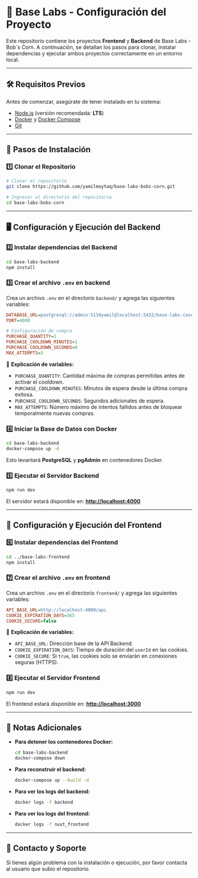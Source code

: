 # 📌 Base Labs - Configuración del Proyecto

Este repositorio contiene los proyectos **Frontend** y **Backend** de Base Labs - Bob´s Corn. A continuación, se detallan los pasos para clonar, instalar dependencias y ejecutar ambos proyectos correctamente en un entorno local.

---

## 🛠️ Requisitos Previos
Antes de comenzar, asegúrate de tener instalado en tu sistema:
- [Node.js](https://nodejs.org/) (versión recomendada: **LTS**)
- [Docker](https://www.docker.com/) y [Docker Compose](https://docs.docker.com/compose/)
- [Git](https://git-scm.com/)

---

## 🚀 Pasos de Instalación

### 1️⃣ Clonar el Repositorio
```sh
# Clonar el repositorio
git clone https://github.com/yamilmaytaq/base-labs-bobs-corn.git

# Ingresar al directorio del repositorio
cd base-labs-bobs-corn
```

---

## 🖥️ Configuración y Ejecución del Backend

### 2️⃣ Instalar dependencias del Backend
```sh
cd base-labs-backend
npm install
```

### 3️⃣ Crear el archivo `.env` en **backend**
Crea un archivo `.env` en el directorio `backend/` y agrega las siguientes variables:
```ini
DATABASE_URL=postgresql://admin:5134yamil@localhost:5432/base-labs-case
PORT=4000

# Configuración de compra
PURCHASE_QUANTITY=1
PURCHASE_COOLDOWN_MINUTES=1
PURCHASE_COOLDOWN_SECONDS=0
MAX_ATTEMPTS=3
```

📌 **Explicación de variables:**
- `PURCHASE_QUANTITY`: Cantidad máxima de compras permitidas antes de activar el cooldown.
- `PURCHASE_COOLDOWN_MINUTES`: Minutos de espera desde la última compra exitosa.
- `PURCHASE_COOLDOWN_SECONDS`: Segundos adicionales de espera.
- `MAX_ATTEMPTS`: Número máximo de intentos fallidos antes de bloquear temporalmente nuevas compras.

### 4️⃣ Iniciar la Base de Datos con Docker
```sh
cd base-labs-backend
docker-compose up -d
```
Esto levantará **PostgreSQL** y **pgAdmin** en contenedores Docker.

### 5️⃣ Ejecutar el Servidor Backend
```sh
npm run dev
```
El servidor estará disponible en: **[http://localhost:4000](http://localhost:4000)**

---

## 🎨 Configuración y Ejecución del Frontend

### 6️⃣ Instalar dependencias del Frontend
```sh
cd ../base-labs-frontend
npm install
```

### 7️⃣ Crear el archivo `.env` en **frontend**
Crea un archivo `.env` en el directorio `frontend/` y agrega las siguientes variables:
```ini
API_BASE_URL=http://localhost:4000/api
COOKIE_EXPIRATION_DAYS=365
COOKIE_SECURE=false
```
📌 **Explicación de variables:**
- `API_BASE_URL`: Dirección base de la API Backend.
- `COOKIE_EXPIRATION_DAYS`: Tiempo de duración del `userId` en las cookies.
- `COOKIE_SECURE`: Si `true`, las cookies solo se enviarán en conexiones seguras (HTTPS).

### 8️⃣ Ejecutar el Servidor Frontend
```sh
npm run dev
```
El frontend estará disponible en: **[http://localhost:3000](http://localhost:3000)**

---

## 📌 Notas Adicionales
- **Para detener los contenedores Docker:**
  ```sh
  cd base-labs-backend
  docker-compose down
  ```
- **Para reconstruir el backend:**
  ```sh
  docker-compose up --build -d
  ```
- **Para ver los logs del backend:**
  ```sh
  docker logs -f backend
  ```
- **Para ver los logs del frontend:**
  ```sh
  docker logs -f nuxt_frontend
  ```

---

## 🎯 Contacto y Soporte
Si tienes algún problema con la instalación o ejecución, por favor contacta al usuario que subio el repositorio.

